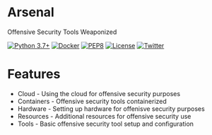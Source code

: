 # Arsenal

Offensive Security Tools Weaponized

[![Python 3.7+](https://img.shields.io/badge/python-3.7+-FADA5E.svg?logo=python)](https://www.python.org/) 
[![Docker](https://img.shields.io/badge/docker-optional-0db7ed.svg?logo=docker)](https://www.docker.com/) [![PEP8](https://img.shields.io/badge/code%20style-pep8-red.svg)](https://www.python.org/dev/peps/pep-0008/) [![License](https://img.shields.io/badge/license-GPL3-lightgrey.svg)](https://www.gnu.org/licenses/gpl-3.0.en.html) [![Twitter](https://img.shields.io/badge/twitter-sneakerhax-38A1F3?logo=twitter)](https://twitter.com/sneakerhax)

# Features

* Cloud - Using the cloud for offensive security purposes
* Containers - Offensive security tools containerized
* Hardware - Setting up hardware for offenisve security purposes
* Resources - Additional resources for offensive security use
* Tools - Basic offensive security tool setup and configuration
